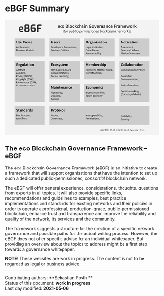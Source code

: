 # eBGF Summary
 
![Overview](https://raw.githubusercontent.com/internet-sicherheit/eBGF/main/overrides/assets/eBGF-Overview.png)

## The eco Blockchain Governance Framework – eBGF

The eco Blockchain Governance Framework (eBGF) is an initiative to create a framework that will support organisations that have the intention to set up such a dedicated public-permissioned, *consortial* blockchain network.

The eBGF will offer general experience, considerations, thoughts, questions from experts in all topics. It will also provide specific links, recommendations and guidelines to examples, best practice implementations and standards for existing networks and their policies in order to operate a professional, production-grade, public-permissioned blockchain, enhance trust and transparence and improve the reliability and quality of the network, its services and the community.

The framework suggests a structure for the creation of a specific network governance and possible paths for the actual writing process. However, the eBGF does not offer specific advise for an individual whitepaper. But providing an overview about the topics to address might be a first step towards a governance whitepaper.

**NOTE!** These websites are work in progress. The content is not to be regarded as legal or business advice.

________

Contributing authors: **Sebastian Posth **   
Status of this document: **work in progress**    
Last day modified: **2021-05-06**   


